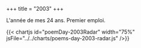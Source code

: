 +++
title = "2003"
+++

L'année de mes 24 ans. Premier emploi.

{{< chartjs id="poemDay-2003Radar" width="75%" jsFile="../../charts/poems-day-2003-radar.js" />}}